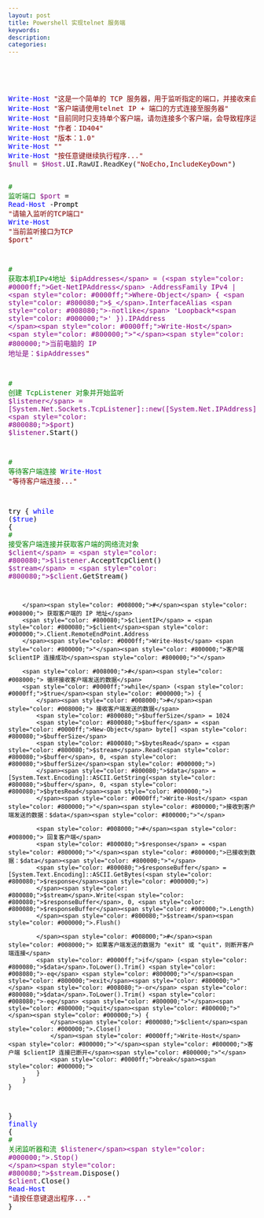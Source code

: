 ```yaml
---
layout: post
title: Powershell 实现telnet 服务端
keywords:
description:
categories:
---
```

<p>&nbsp;</p>
<p>&nbsp;</p>
<div class="cnblogs_code">
<pre><span style="color: #0000ff;">Write-Host</span> <span style="color: #800000;">"</span><span style="color: #800000;">这是一个简单的 TCP 服务器，用于监听指定的端口，并接收来自客户端的数据。</span><span style="color: #800000;">"</span>
<span style="color: #0000ff;">Write-Host</span> <span style="color: #800000;">"</span><span style="color: #800000;">客户端请使用telnet IP + 端口的方式连接至服务器</span><span style="color: #800000;">"</span>
<span style="color: #0000ff;">Write-Host</span> <span style="color: #800000;">"</span><span style="color: #800000;">目前同时只支持单个客户端，请勿连接多个客户端，会导致程序运行异常</span><span style="color: #800000;">"</span>
<span style="color: #0000ff;">Write-Host</span> <span style="color: #800000;">"</span><span style="color: #800000;">作者：ID404</span><span style="color: #800000;">"</span>
<span style="color: #0000ff;">Write-Host</span> <span style="color: #800000;">"</span><span style="color: #800000;">版本：1.0</span><span style="color: #800000;">"</span>
<span style="color: #0000ff;">Write-Host</span> <span style="color: #800000;">""</span>
<span style="color: #0000ff;">Write-Host</span> <span style="color: #800000;">"</span><span style="color: #800000;">按任意键继续执行程序...</span><span style="color: #800000;">"</span>
<span style="color: #800080;">$null</span> = <span style="color: #800080;">$Host</span>.UI.RawUI.ReadKey(<span style="color: #800000;">"</span><span style="color: #800000;">NoEcho,IncludeKeyDown</span><span style="color: #800000;">"</span><span style="color: #000000;">)


</span><span style="color: #008000;">#</span><span style="color: #008000;"> 监听端口</span>
<span style="color: #800080;">$port</span> = <span style="color: #0000ff;">Read-Host</span> -Prompt <span style="color: #800000;">"</span><span style="color: #800000;">请输入监听的TCP端口</span><span style="color: #800000;">"</span>
<span style="color: #0000ff;">Write-Host</span> <span style="color: #800000;">"</span><span style="color: #800000;">当前监听接口为TCP $port</span><span style="color: #800000;">"</span>

<span style="color: #008000;">#</span><span style="color: #008000;"> 获取本机IPv4地址</span>
<span style="color: #800080;">$ipAddresses</span> = (<span style="color: #0000ff;">Get-NetIPAddress</span> -AddressFamily IPv4 | <span style="color: #0000ff;">Where-Object</span> { <span style="color: #800080;">$_</span>.InterfaceAlias <span style="color: #008080;">-notlike</span> 'Loopback*<span style="color: #000000;">' }).IPAddress
</span><span style="color: #0000ff;">Write-Host</span> <span style="color: #800000;">"</span><span style="color: #800000;">当前电脑的 IP 地址是：$ipAddresses</span><span style="color: #800000;">"</span>

<span style="color: #008000;">#</span><span style="color: #008000;"> 创建 TcpListener 对象并开始监听</span>
<span style="color: #800080;">$listener</span> = [System.Net.Sockets.TcpListener]::new([System.Net.IPAddress]::Any, <span style="color: #800080;">$port</span><span style="color: #000000;">)
</span><span style="color: #800080;">$listener</span><span style="color: #000000;">.Start()

</span><span style="color: #008000;">#</span><span style="color: #008000;"> 等待客户端连接</span>
<span style="color: #0000ff;">Write-Host</span> <span style="color: #800000;">"</span><span style="color: #800000;">等待客户端连接...</span><span style="color: #800000;">"</span><span style="color: #000000;">

try {
    </span><span style="color: #0000ff;">while</span> (<span style="color: #0000ff;">$true</span><span style="color: #000000;">) {
        </span><span style="color: #008000;">#</span><span style="color: #008000;"> 接受客户端连接并获取客户端的网络流对象</span>
        <span style="color: #800080;">$client</span> = <span style="color: #800080;">$listener</span><span style="color: #000000;">.AcceptTcpClient()
        </span><span style="color: #800080;">$stream</span> = <span style="color: #800080;">$client</span><span style="color: #000000;">.GetStream()

        </span><span style="color: #008000;">#</span><span style="color: #008000;"> 获取客户端的 IP 地址</span>
        <span style="color: #800080;">$clientIP</span> = <span style="color: #800080;">$client</span><span style="color: #000000;">.Client.RemoteEndPoint.Address
        </span><span style="color: #0000ff;">Write-Host</span> <span style="color: #800000;">"</span><span style="color: #800000;">客户端 $clientIP 连接成功</span><span style="color: #800000;">"</span>

        <span style="color: #008000;">#</span><span style="color: #008000;"> 循环接收客户端发送的数据</span>
        <span style="color: #0000ff;">while</span> (<span style="color: #0000ff;">$true</span><span style="color: #000000;">) {
            </span><span style="color: #008000;">#</span><span style="color: #008000;"> 接收客户端发送的数据</span>
            <span style="color: #800080;">$bufferSize</span> = 1024
            <span style="color: #800080;">$buffer</span> = <span style="color: #0000ff;">New-Object</span> byte[] <span style="color: #800080;">$bufferSize</span>
            <span style="color: #800080;">$bytesRead</span> = <span style="color: #800080;">$stream</span>.Read(<span style="color: #800080;">$buffer</span>, 0, <span style="color: #800080;">$bufferSize</span><span style="color: #000000;">)
            </span><span style="color: #800080;">$data</span> = [System.Text.Encoding]::ASCII.GetString(<span style="color: #800080;">$buffer</span>, 0, <span style="color: #800080;">$bytesRead</span><span style="color: #000000;">)
            </span><span style="color: #0000ff;">Write-Host</span> <span style="color: #800000;">"</span><span style="color: #800000;">接收到客户端发送的数据：$data</span><span style="color: #800000;">"</span>

            <span style="color: #008000;">#</span><span style="color: #008000;"> 回复客户端</span>
            <span style="color: #800080;">$response</span> = <span style="color: #800000;">"</span><span style="color: #800000;">已接收到数据：$data</span><span style="color: #800000;">"</span>
            <span style="color: #800080;">$responseBuffer</span> = [System.Text.Encoding]::ASCII.GetBytes(<span style="color: #800080;">$response</span><span style="color: #000000;">)
            </span><span style="color: #800080;">$stream</span>.Write(<span style="color: #800080;">$responseBuffer</span>, 0, <span style="color: #800080;">$responseBuffer</span><span style="color: #000000;">.Length)
            </span><span style="color: #800080;">$stream</span><span style="color: #000000;">.Flush()

            </span><span style="color: #008000;">#</span><span style="color: #008000;"> 如果客户端发送的数据为 "exit" 或 "quit"，则断开客户端连接</span>
            <span style="color: #0000ff;">if</span> (<span style="color: #800080;">$data</span>.ToLower().Trim() <span style="color: #008080;">-eq</span> <span style="color: #800000;">"</span><span style="color: #800000;">exit</span><span style="color: #800000;">"</span> <span style="color: #008080;">-or</span> <span style="color: #800080;">$data</span>.ToLower().Trim() <span style="color: #008080;">-eq</span> <span style="color: #800000;">"</span><span style="color: #800000;">quit</span><span style="color: #800000;">"</span><span style="color: #000000;">) {
                </span><span style="color: #800080;">$client</span><span style="color: #000000;">.Close()
                </span><span style="color: #0000ff;">Write-Host</span> <span style="color: #800000;">"</span><span style="color: #800000;">客户端 $clientIP 连接已断开</span><span style="color: #800000;">"</span>
                <span style="color: #0000ff;">break</span><span style="color: #000000;">
            }
        }
    }
}
</span><span style="color: #0000ff;">finally</span><span style="color: #000000;"> {
    </span><span style="color: #008000;">#</span><span style="color: #008000;"> 关闭监听器和流</span>
    <span style="color: #800080;">$listener</span><span style="color: #000000;">.Stop()
    </span><span style="color: #800080;">$stream</span><span style="color: #000000;">.Dispose()
    </span><span style="color: #800080;">$client</span><span style="color: #000000;">.Close()
    </span><span style="color: #0000ff;">Read-Host</span> <span style="color: #800000;">"</span><span style="color: #800000;">请按任意键退出程序...</span><span style="color: #800000;">"</span><span style="color: #000000;">
}</span></pre>
</div>
<p>&nbsp;</p>
    
